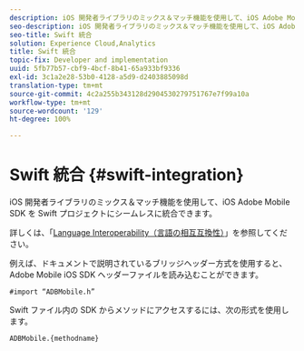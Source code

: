 ```yaml
---
description: iOS 開発者ライブラリのミックス＆マッチ機能を使用して、iOS Adobe Mobile SDK を Swift プロジェクトにシームレスに統合できます。
seo-description: iOS 開発者ライブラリのミックス＆マッチ機能を使用して、iOS Adobe Mobile SDK を Swift プロジェクトにシームレスに統合できます。
seo-title: Swift 統合
solution: Experience Cloud,Analytics
title: Swift 統合
topic-fix: Developer and implementation
uuid: 5fb77b57-cbf9-4bcf-8b41-65a933bf9336
exl-id: 3c1a2e28-53b0-4128-a5d9-d2403885098d
translation-type: tm+mt
source-git-commit: 4c2a255b343128d2904530279751767e7f99a10a
workflow-type: tm+mt
source-wordcount: '129'
ht-degree: 100%

---
```


# Swift 統合 {#swift-integration}

iOS 開発者ライブラリのミックス＆マッチ機能を使用して、iOS Adobe Mobile SDK を Swift プロジェクトにシームレスに統合できます。

詳しくは、「[Language Interoperability（言語の相互互換性）](https://developer.apple.com/documentation/swift#2984801.html)」を参照してください。

例えば、ドキュメントで説明されているブリッジヘッダー方式を使用すると、Adobe Mobile iOS SDK ヘッダーファイルを読み込むことができます。

```
#import “ADBMobile.h”
```

Swift ファイル内の SDK からメソッドにアクセスするには、次の形式を使用します。

```
ADBMobile.{methodname}
```
